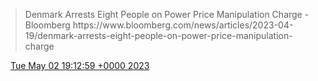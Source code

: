 > Denmark Arrests Eight People on Power Price Manipulation Charge \- Bloomberg https://www\.bloomberg\.com/news/articles/2023\-04\-19/denmark\-arrests\-eight\-people\-on\-power\-price\-manipulation\-charge

<img src="../../media/tweet.ico" width="12" /> [Tue May 02 19:12:59 +0000 2023](https://twitter.com/DromerDenker/status/1653477703532593176)